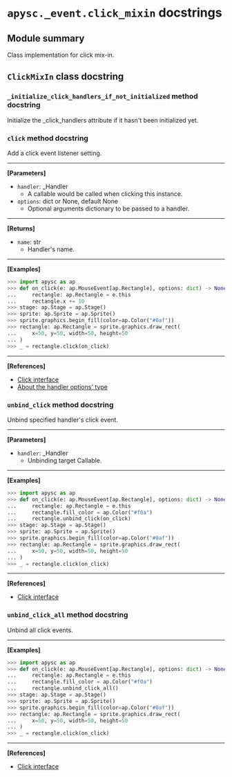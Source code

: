 # `apysc._event.click_mixin` docstrings

## Module summary

Class implementation for click mix-in.

## `ClickMixIn` class docstring

### `_initialize_click_handlers_if_not_initialized` method docstring

Initialize the _click_handlers attribute if it hasn't been initialized yet.

### `click` method docstring

Add a click event listener setting.<hr>

**[Parameters]**

- `handler`: _Handler
  - A callable would be called when clicking this instance.
- `options`: dict or None, default None
  - Optional arguments dictionary to be passed to a handler.

<hr>

**[Returns]**

- `name`: str
  - Handler's name.

<hr>

**[Examples]**

```py
>>> import apysc as ap
>>> def on_click(e: ap.MouseEvent[ap.Rectangle], options: dict) -> None:
...     rectangle: ap.Rectangle = e.this
...     rectangle.x += 10
>>> stage: ap.Stage = ap.Stage()
>>> sprite: ap.Sprite = ap.Sprite()
>>> sprite.graphics.begin_fill(color=ap.Color("#0af"))
>>> rectangle: ap.Rectangle = sprite.graphics.draw_rect(
...     x=50, y=50, width=50, height=50
... )
>>> _ = rectangle.click(on_click)
```

<hr>

**[References]**

- [Click interface](https://simon-ritchie.github.io/apysc/en/click.html)
- [About the handler options' type](https://simon-ritchie.github.io/apysc/en/about_handler_options_type.html)

### `unbind_click` method docstring

Unbind specified handler's click event.<hr>

**[Parameters]**

- `handler`: _Handler
  - Unbinding target Callable.

<hr>

**[Examples]**

```py
>>> import apysc as ap
>>> def on_click(e: ap.MouseEvent[ap.Rectangle], options: dict) -> None:
...     rectangle: ap.Rectangle = e.this
...     rectangle.fill_color = ap.Color("#f0a")
...     rectangle.unbind_click(on_click)
>>> stage: ap.Stage = ap.Stage()
>>> sprite: ap.Sprite = ap.Sprite()
>>> sprite.graphics.begin_fill(color=ap.Color("#0af"))
>>> rectangle: ap.Rectangle = sprite.graphics.draw_rect(
...     x=50, y=50, width=50, height=50
... )
>>> _ = rectangle.click(on_click)
```

<hr>

**[References]**

- [Click interface](https://simon-ritchie.github.io/apysc/en/click.html)

### `unbind_click_all` method docstring

Unbind all click events.<hr>

**[Examples]**

```py
>>> import apysc as ap
>>> def on_click(e: ap.MouseEvent[ap.Rectangle], options: dict) -> None:
...     rectangle: ap.Rectangle = e.this
...     rectangle.fill_color = ap.Color("#f0a")
...     rectangle.unbind_click_all()
>>> stage: ap.Stage = ap.Stage()
>>> sprite: ap.Sprite = ap.Sprite()
>>> sprite.graphics.begin_fill(color=ap.Color("#0af"))
>>> rectangle: ap.Rectangle = sprite.graphics.draw_rect(
...     x=50, y=50, width=50, height=50
... )
>>> _ = rectangle.click(on_click)
```

<hr>

**[References]**

- [Click interface](https://simon-ritchie.github.io/apysc/en/click.html)